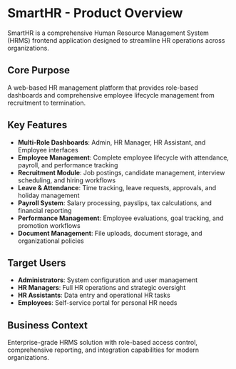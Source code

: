 # SmartHR - Product Overview

SmartHR is a comprehensive Human Resource Management System (HRMS) frontend application designed to streamline HR operations across organizations.

## Core Purpose
A web-based HR management platform that provides role-based dashboards and comprehensive employee lifecycle management from recruitment to termination.

## Key Features
- **Multi-Role Dashboards**: Admin, HR Manager, HR Assistant, and Employee interfaces
- **Employee Management**: Complete employee lifecycle with attendance, payroll, and performance tracking
- **Recruitment Module**: Job postings, candidate management, interview scheduling, and hiring workflows
- **Leave & Attendance**: Time tracking, leave requests, approvals, and holiday management
- **Payroll System**: Salary processing, payslips, tax calculations, and financial reporting
- **Performance Management**: Employee evaluations, goal tracking, and promotion workflows
- **Document Management**: File uploads, document storage, and organizational policies

## Target Users
- **Administrators**: System configuration and user management
- **HR Managers**: Full HR operations and strategic oversight
- **HR Assistants**: Data entry and operational HR tasks
- **Employees**: Self-service portal for personal HR needs

## Business Context
Enterprise-grade HRMS solution with role-based access control, comprehensive reporting, and integration capabilities for modern organizations.